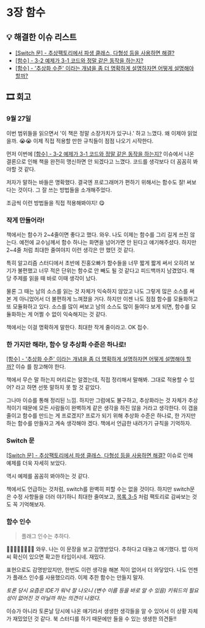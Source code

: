 # 3장 함수

## 💡 해결한 이슈 리스트
- [[Switch 문] - 추상팩토리에서 파생 클래스, 다형성 등을 사용하면 해결?](https://github.com/Eighteeen/CleanCode_Book_Study/issues/3)
- [[함수] - 3-2 예제가 3-1 코드와 정말 같은 동작을 하는지?](https://github.com/Eighteeen/CleanCode_Book_Study/issues/4)
- [[함수] - '추상화 수준' 이라는 개념을 좀 더 명확하게 설명하자면 어떻게 설명해야 할까?](https://github.com/Eighteeen/CleanCode_Book_Study/issues/5)

## 🎞 회고  

### 9월 27일
이번 범위들을 읽으면서 '이 책은 정말 소장가치가 있구나.' 하고 느꼈다. 왜 이제야 읽었을까. 😭😭
이제 직접 적용할 만한 규칙들이 점점 나오기 시작한다.

먼저 이번에 [[함수] - 3-2 예제가 3-1 코드와 정말 같은 동작을 하는지?](https://github.com/Eighteeen/CleanCode_Book_Study/issues/4) 이슈에서 나온 결론으로 인해 책을 완전히 맹신하면 안 되겠다고 느꼈다.
코드를 생각보다 더 꼼꼼히 봐야할 것 같다.

저자가 말하는 바들은 명확했다. 결국엔 프로그래머가 편하기 위해서는 함수도 잘! 써보다는 것이다.
그 잘 쓰는 방법들을 소개해주었다.

조금씩 이런 방법들을 직접 적용해봐야지! 😋

### 작게 만들어라!

책에서는 함수가 2~4줄이면 좋다고 했다. 와우.
나도 이제는 함수를 그리 길게 쓰진 않는다.
예전에 교수님께서 함수 하나는 화면을 넘어가면 안 된다고 얘기해주셨다.
하지만 2~4줄 처럼 최대한 줄여야지 이런 생각은 안 했던 것 같다.

특히 알고리즘 스터디에서 초반에 진홍오빠가 함수들을 너무 짧게 짧게 써서
오히려 보기가 불편했고 너무 적은 단위는 함수로 안 빼도 될 것 같다고 피드백까지 남겼었다.
해당 주제를 읽을 때 바로 이때 생각이 났다.

물론 그 때는 남의 소스를 읽는 것 자체가 익숙하지 않았고 나도 그렇게 많은 소스를 써 본 게 아니었어서 더 불편하게 느껴졌을 거다.
하지만 이젠 나도 점점 함수를 모듈화하고 또 모듈화하고 있다.
소스를 많이 써보고 남의 소스도 많이 들여다 보게 되면, 함수를 모듈화하는 게 어쩔 수 없이 익숙해지는 것 같다.

책에서는 이걸 명확하게 말한다. 최대한 작게 줄이라고. OK 접수.

### 한 가지만 해라!, 함수 당 추상화 수준은 하나로!
[[함수] - '추상화 수준' 이라는 개념을 좀 더 명확하게 설명하자면 어떻게 설명해야 할까?](https://github.com/Eighteeen/CleanCode_Book_Study/issues/5) 이슈 를 참고해야 한다.

책에서 무슨 말 하는지 머리로는 알겠는데, 직접 정리해서 말해봐. 그대로 적용할 수 있어? 라고 하면 선뜻 말하지 못 할 것 같았다.

그나마 이슈를 통해 정리된 느낌.
하지만 그럼에도 불구하고, 추상화라는 것 자체가 추상적이기 때문에 모든 사람들이 완벽하게 같은 생각을 하진 않을 거라고 생각한다.
이 갭을 줄이고 함수를 만드는 게 프로겠지? 프로가 되기 위해 추상화 수준은 하나로, 한 가지만 하는 함수를 만들자고 계속 생각해야 겠다.
책에서 언급한 내려가기 규칙을 기억하자.

### Switch 문

[[Switch 문] - 추상팩토리에서 파생 클래스, 다형성 등을 사용하면 해결?](https://github.com/Eighteeen/CleanCode_Book_Study/issues/3) 이슈로 인해 예제를 더욱 자세히 보았다.

역시 예제를 꼼꼼히 봐야하는 것 같다.

책에서도 언급하는 것처럼, switch를 완벽히 피할 수는 없을 것이다.
하지만 switch문은 수정 사항들을 더러 야기하니 최대한 줄여보고,
[목록 3-5](example3-5.java) 처럼 팩토리로 감싸보는 것도 꼭 기억해보자.

### 함수 인수
> 플래그 인수는 추하다.

🤩🤩👏🏻👏🏻👏🏻 와우. 나는 이 문장을 보고 감명받았다. 추하다고 대놓고 얘기했다. 밥 아저씨 확신이 있으면 확고한 타입이시네. 재밌다.

표현으로도 감명받았지만, 한번도 이런 생각을 해본 적이 없어서 더 와닿았다.
나도 언젠가 플래스 인수를 사용했으리라. 이제 추한 함수는 만들지 말자.

_토론 당시 요즘은 IDE가 워낙 잘 나오니 (변수 이름 등을 바로 알 수 있음) 키워드의 필요성이 없어진 것 아닐까 하는 의견이 나왔다._

이슈가 아니라 토론날 당시에 나온 얘기라서 생생한 생각들을 알 수 있어서 이 상황 자체가 재밌었던 것 같다. 북 스터디를 하기 때문에만 들을 수 있는 생생한 의견들!!